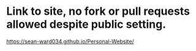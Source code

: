 # Link to site, no fork or pull requests allowed despite public setting.

https://sean-ward034.github.io/Personal-Website/
